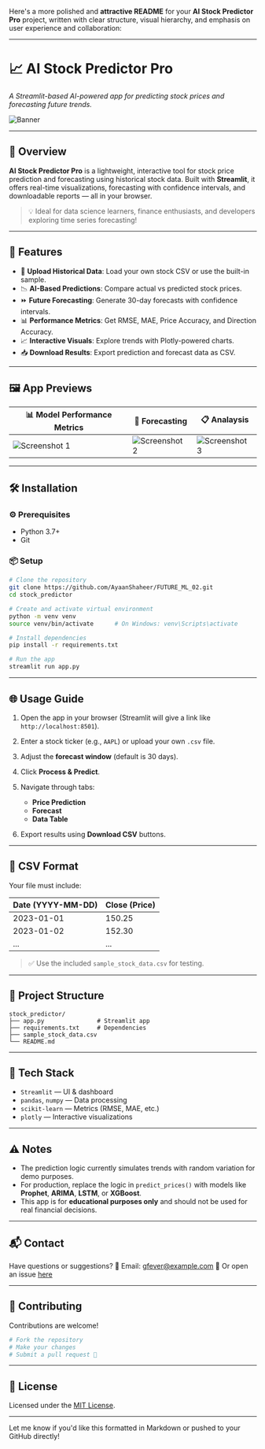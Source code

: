 Here's a more polished and **attractive README** for your **AI Stock Predictor Pro** project, written with clear structure, visual hierarchy, and emphasis on user experience and collaboration:

---

# 📈 AI Stock Predictor Pro

*A Streamlit-based AI-powered app for predicting stock prices and forecasting future trends.*

![Banner](https://github.com/user-attachments/assets/2b3887a7-38d6-4495-b5ec-720a9ea41a5c)

---

## 🚀 Overview

**AI Stock Predictor Pro** is a lightweight, interactive tool for stock price prediction and forecasting using historical stock data. Built with **Streamlit**, it offers real-time visualizations, forecasting with confidence intervals, and downloadable reports — all in your browser.

> 💡 Ideal for data science learners, finance enthusiasts, and developers exploring time series forecasting!

---

## 🧠 Features

* 📂 **Upload Historical Data**: Load your own stock CSV or use the built-in sample.
* 📉 **AI-Based Predictions**: Compare actual vs predicted stock prices.
* ⏩ **Future Forecasting**: Generate 30-day forecasts with confidence intervals.
* 📊 **Performance Metrics**: Get RMSE, MAE, Price Accuracy, and Direction Accuracy.
* 📈 **Interactive Visuals**: Explore trends with Plotly-powered charts.
* 📥 **Download Results**: Export prediction and forecast data as CSV.

---

## 🖼️ App Previews

| 📊 Model Performance Metrics                                                                              | 🔮 Forecasting                                                                                   | 📋 Analaysis                                                                                  |
| ------------------------------------------------------------------------------------------------ | ------------------------------------------------------------------------------------------------ | ------------------------------------------------------------------------------------------------ |
| ![Screenshot 1](https://github.com/user-attachments/assets/ca17a174-219b-4031-acd7-ecade701dc5f) | ![Screenshot 2](https://github.com/user-attachments/assets/82c1ee04-ac36-4556-947d-cede66722b03) | ![Screenshot 3](https://github.com/user-attachments/assets/2b3887a7-38d6-4495-b5ec-720a9ea41a5c) |

---

## 🛠️ Installation

### ⚙️ Prerequisites

* Python 3.7+
* Git

### 📦 Setup

```bash
# Clone the repository
git clone https://github.com/AyaanShaheer/FUTURE_ML_02.git
cd stock_predictor

# Create and activate virtual environment
python -m venv venv
source venv/bin/activate      # On Windows: venv\Scripts\activate

# Install dependencies
pip install -r requirements.txt

# Run the app
streamlit run app.py
```

---

## 🌐 Usage Guide

1. Open the app in your browser (Streamlit will give a link like `http://localhost:8501`).
2. Enter a stock ticker (e.g., `AAPL`) or upload your own `.csv` file.
3. Adjust the **forecast window** (default is 30 days).
4. Click **Process & Predict**.
5. Navigate through tabs:

   * **Price Prediction**
   * **Forecast**
   * **Data Table**
6. Export results using **Download CSV** buttons.

---

## 📄 CSV Format

Your file must include:

| Date (YYYY-MM-DD) | Close (Price) |
| ----------------- | ------------- |
| 2023-01-01        | 150.25        |
| 2023-01-02        | 152.30        |
| ...               | ...           |

> ✅ Use the included `sample_stock_data.csv` for testing.

---

## 🧱 Project Structure

```
stock_predictor/
├── app.py               # Streamlit app
├── requirements.txt     # Dependencies
├── sample_stock_data.csv
└── README.md
```

---

## 🧪 Tech Stack

* `Streamlit` — UI & dashboard
* `pandas`, `numpy` — Data processing
* `scikit-learn` — Metrics (RMSE, MAE, etc.)
* `plotly` — Interactive visualizations

---

## ⚠️ Notes

* The prediction logic currently simulates trends with random variation for demo purposes.
* For production, replace the logic in `predict_prices()` with models like **Prophet**, **ARIMA**, **LSTM**, or **XGBoost**.
* This app is for **educational purposes only** and should not be used for real financial decisions.

---

## 📬 Contact

Have questions or suggestions?
📧 Email: [gfever@example.com](mailto:gfever@example.com)
💬 Or open an issue [here](https://github.com/AyaanShaheer/FUTURE_ML_02/issues)

---

## 🤝 Contributing

Contributions are welcome!

```bash
# Fork the repository
# Make your changes
# Submit a pull request 🚀
```

---

## 📄 License

Licensed under the [MIT License](LICENSE).

---

Let me know if you'd like this formatted in Markdown or pushed to your GitHub directly!

